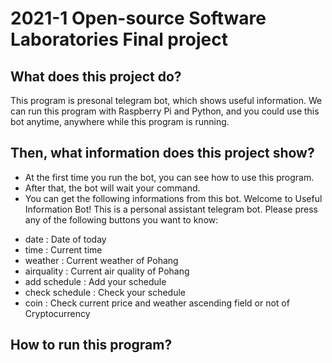 # 2021-1 Open-source Software Laboratories Final project

## What does this project do?
This program is presonal telegram bot, which shows useful information.
We can run this program with Raspberry Pi and Python, and you could use this bot anytime, anywhere while this program is running.

## Then, what information does this project show?
* At the first time you run the bot, you can see how to use this program.
* After that, the bot will wait your command.
* You can get the following informations from this bot.
 Welcome to Useful Information Bot!
 This is a personal assistant telegram bot.
 Please press any of the following buttons you want to know:
 - date : Date of today
 - time : Current time
 - weather : Current weather of Pohang
 - airquality : Current air quality of Pohang
 - add schedule : Add your schedule
 - check schedule : Check your schedule
 - coin : Check current price and weather ascending field or not of Cryptocurrency
        
## How to run this program?
